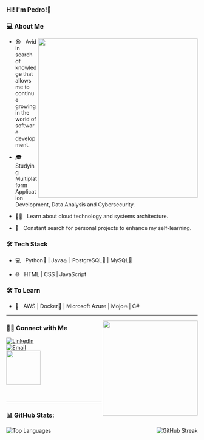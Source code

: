 ### Hi! I'm Pedro!👋

<h3> 💻 About Me </h3>

<img align='right' src="https://media.giphy.com/media/qgQUggAC3Pfv687qPC/giphy.gif" width="420">

- 😎 &nbsp; Avid in search of knowledge that allows me to continue growing in the world of software development.

- 🎓 &nbsp; Studying Multiplatform Application Development, Data Analysis and Cybersecurity.

- 🧑‍💻 &nbsp; Learn about cloud technology and systems architecture.

- 🚀 &nbsp; Constant search for personal projects to enhance my self-learning.

<h3>🛠 Tech Stack</h3>

- 💻 &nbsp; Python🐍 | Java♨️ | PostgreSQL🐘 | MySQL🐬

- 🌐 &nbsp; HTML | CSS | JavaScript

<!--

- 🛢 &nbsp; MongoDB

- 🔧 &nbsp; Git | Markdown | Selenium | Tidyverse

- 🖥 &nbsp; Illustrator| Photoshop | InDesign

-->

<h3>🛠 To Learn</h3>

- 🔧 &nbsp; AWS | Docker🐳 | Microsoft Azure | Mojo🔥 | C# 

<hr> 

<img src="https://www.tecnoschool.com.ar/img/cursos/python/trabajando.gif" width="250" align='right'>

<h3> 🤝🏻 Connect with Me </h3>

<p align="center">

<a href="https://www.linkedin.com/in/pedro-rizquez/"><img alt="LinkedIn" src="https://img.shields.io/badge/LinkedIn-Pedro%20Rizquez-blue?style=flat-square&logo=linkedin"></a> <br> 
<a href="mailto:pedro.rizquez.94@hotmail.com"><img alt="Email" src="https://img.shields.io/badge/Email-Pedro Rizquez-blue?style=flat-square&logo=gmail"></a> <br> 
<img src="https://cdn.dribbble.com/users/420183/screenshots/2875637/octocat_github.gif" width="90">
</p> <br> 

<hr> 

<h3> 📊 GitHub Stats: </h3>
<p align="center">
  <img src="https://github-readme-stats.vercel.app/api/top-langs/?username=rizquez&theme=dark&hide_border=false&include_all_commits=true&count_private=true&layout=compact" alt="Top Languages" align="left"/>
  <img src="https://github-readme-streak-stats.herokuapp.com/?user=rizquez&theme=dark&hide_border=false" alt="GitHub Streak" align="right"/>
</p> <br>





